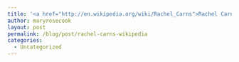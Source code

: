 ```yaml
---
title: '<a href="http://en.wikipedia.org/wiki/Rachel_Carns">Rachel Carns - Wikipedia</a>'
author: maryrosecook
layout: post
permalink: /blog/post/rachel-carns-wikipedia
categories:
  - Uncategorized
---
```

